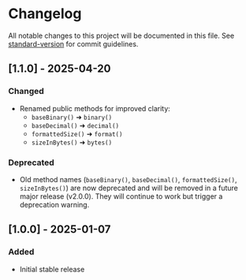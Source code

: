 # Changelog

All notable changes to this project will be documented in this file. See [standard-version](https://github.com/conventional-changelog/standard-version) for commit guidelines.

## [1.1.0] - 2025-04-20
### Changed
- Renamed public methods for improved clarity:
    - `baseBinary()` ➜ `binary()`
    - `baseDecimal()` ➜ `decimal()`
    - `formattedSize()` ➜ `format()`
    - `sizeInBytes()` ➜ `bytes()`

### Deprecated
- Old method names (`baseBinary()`, `baseDecimal()`, `formattedSize()`, `sizeInBytes()`) are now deprecated and will be removed in a future major release (v2.0.0). They will continue to work but trigger a deprecation warning.

## [1.0.0] - 2025-01-07
### Added
- Initial stable release